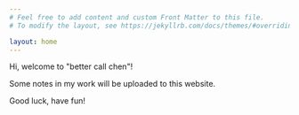 ```yaml
---
# Feel free to add content and custom Front Matter to this file.
# To modify the layout, see https://jekyllrb.com/docs/themes/#overriding-theme-defaults

layout: home
---
```


Hi, welcome to "better call chen"!

Some notes in my work will be uploaded to this website.

Good luck, have fun!
